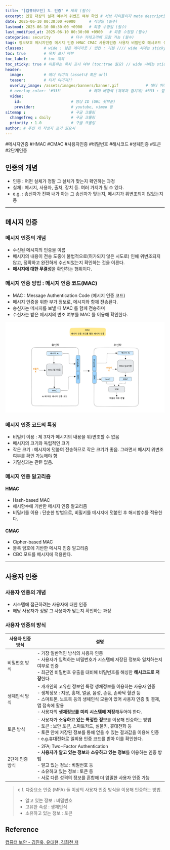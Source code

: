 ```yaml
---
title: "[컴퓨터보안] 3. 인증" # 제목 (필수)
excerpt: 인증 대상의 실재 여부와 위변조 여부 확인 # 서브 타이틀이자 meta description (필수)
date: 2025-06-10 00:30:00 +0900      # 작성일 (필수)
lastmod: 2025-06-10 00:30:00 +0900   # 최종 수정일 (필수)
last_modified_at: 2025-06-10 00:30:00 +0900   # 최종 수정일 (필수)
categories: security         # 다수 카테고리에 포함 가능 (필수)
tags: 정보보호 메시지인증 메시지 인증 HMAC CMAC 사용자인증 사용자 비밀번호 해시코드 생체인증 생체 토큰 2단계인증 2단계                     # 태그 복수개 가능 (필수)
classes:         # wide : 넓은 레이아웃 / 빈칸 : 기본 //// wide 시에는 sticky toc 불가
toc: true        # 목차 표시 여부
toc_label:       # toc 제목
toc_sticky: true # 이동하는 목차 표시 여부 (toc:true 필요) // wide 시에는 sticky toc 불가
header: 
  image:         # 헤더 이미지 (asset내 혹은 url)
  teaser:        # 티저 이미지??
  overlay_image: /assets/images/banners/banner.gif            # 헤더 이미지 (제목과 겹치게)
  # overlay_color: '#333'            # 헤더 배경색 (제목과 겹치게) #333 : 짙은 회색 (필수)
  video:
    id:                      # 영상 ID (URL 뒷부분)
    provider:                # youtube, vimeo 등
sitemap :                    # 구글 크롤링
  changefreq : daily         # 구글 크롤링
  priority : 1.0             # 구글 크롤링
author: # 주인 외 작성자 표기 필요시
---
```

<!--postNo: 20250610_001-->

<span class="ttag">#메시지인증</span> <span class="ttag">#HMAC</span> <span class="ttag">#CMAC</span> <span class="ttag">#사용자인증</span> <span class="ttag">#비밀번호</span> <span class="ttag">#해시코드</span> <span class="ttag">#생체인증</span> <span class="ttag">#토큰</span> <span class="ttag">#2단계인증 </span>

## 인증의 개념  

- 인증 : 어떤 실체가 정말 그 실체가 맞는지 확인하는 과정  
- 실체 : 메시지, 사용자, 출처, 장치 등. 여러 가지가 될 수 있다.  
- e.g. : 송신자가 진짜 내가 아는 그 송신자가 맞는지, 메시지가 위변조되지 않았는지 등  

---

## 메시지 인증  

### 메시지 인증의 개념  

- 수신된 메시지의 인증을 이름  
- 메시지의 내용이 전송 도중에 불법적으로(허가되지 않은 시도로) 인해 위변조되지 않고, 정확하고 완전하게 수신되었는지 확인하는 것을 이른다.  
- **메시지에 대한 무결성**을 확인하는 행위이다.  


### 메시지 인증 방법 : 메시지 인증 코드(MAC)  

- MAC : Message Authentication Code (메시지 인증 코드)  
- 메시지 인증을 위한 부가 정보로, 메시지와 함께 전송된다.  
- 송신자는 메시지를 보낼 때 MAC 를 함께 전송하며  
- 수신자는 받은 메시지의 변조 여부를 MAC 를 이용해 확인한다.  

![](/assets/images/20250610_001_001.png)  

### 메시지 인증 코드의 특징  

- 비밀키 이용 : 제 3자가 메시지의 내용을 위/변조할 수 없음  
- 메시지의 크기와 독립적인 크기  
- 작은 크기 : 메시지에 덧붙여 전송하므로 작은 크기가 좋음. 그러면서 메시지 위변조 여부를 확인 가능해야 함  
- 기밀성과는 관련 없음.  

### 메시지 인증 알고리즘  

#### HMAC  

- Hash-based MAC  
- 해시함수에 기반한 메시지 인증 알고리즘  
- 비밀키를 이용 : 단순한 방법으로, 비밀키를 메시지에 덧붙인 후 해시함수를 적용한다.  

#### CMAC  

- Cipher-based MAC  
- 블록 암호에 기반한 메시지 인증 알고리즘  
- CBC 모드를 메시지에 적용한다.  

---

## 사용자 인증  

### 사용자 인증의 개념  

- 시스템에 접근하려는 사용자에 대한 인증  
- 해당 사용자가 정말 그 사용자가 맞는지 확인하는 과정  

### 사용자 인증의 방식  

| 사용자 인증 방식 | 설명  |
| --------- | -------- |
| 비밀번호 방식   | - 가장 일반적인 방식의 사용자 인증<br>- 사용자가 입력하는 비밀번호가 시스템에 저장된 정보와 일치하는지 여부로 인증<br>- 최근엔 비밀번호 유출을 대비해 비밀번호를 해싱한 **해시코드로 저장**한다.                                                      |
| 생체인식 방식   | - 개개인의 고유한 정보인 특정 생체정보를 이용하는 사용자 인증<br>- 생체정보 : 지문, 홍채, 얼굴, 음성, 손등, 손바닥 혈관 등<br>- 스마트폰, 노트북 등의 생체인식 모듈이 있어 사용자 인증 및 결제, 앱 접속에 활용<br>- 사용자의 **생체정보를 미리 시스템에 저장**해두어야 한다.  |
| 토큰 방식     | - 사용자가 **소유하고 있는 특정한 정보**를 이용해 인증하는 방법<br>- 토큰 : 보안 토큰, 스마트카드, 실물키, 휴대전화 등<br>- 토큰 안에 저장된 정보를 통해 얻을 수 있는 결과값을 이용해 인증<br>- e.g.휴대전화로 일회용 인증 코드를 받아 이를 확인한다.               |
| 2단계 인증 방식 | - 2FA; Two-Factor Authentication<br>- **사용자가 알고 있는 정보**와 **소유하고 있는 정보**를 이용하는 인증 방법<br>- 알고 있는 정보 : 비밀번호 등<br>- 소유하고 있는 정보 : 토큰 등<br>- 서로 다른 성격의 정보를 혼합해 더 엄밀한 사용자 인증 가능 |

> c.f. 다중요소 인증 (MFA)
> 둘 이상의 사용자 인증 방식을 이용해 인증하는 방법.  
> - 알고 있는 정보 : 비밀번호  
> - 고유한 속성 : 생체인식  
> - 소유하고 있는 정보 : 토큰  


## Reference  

[컴퓨터 보안 - 김진욱, 유대현, 김희천 저](https://search.shopping.naver.com/book/catalog/37553634631)  